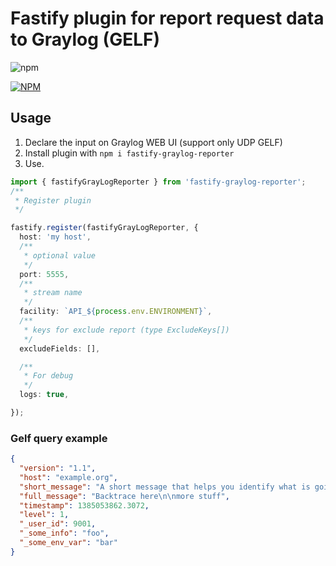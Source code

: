 # Fastify plugin for report request data to Graylog (GELF)

![npm](https://img.shields.io/npm/dw/fastify-graylog-reporter)

[![NPM](https://nodei.co/npm/fastify-graylog-reporter.png)](https://nodei.co/npm/fastify-graylog-reporter/)

## Usage

1. Declare the input on Graylog WEB UI (support only UDP GELF)
2. Install plugin with ```npm i fastify-graylog-reporter```
3. Use.

```typescript 
import { fastifyGrayLogReporter } from 'fastify-graylog-reporter';
/**
 * Register plugin
 */

fastify.register(fastifyGrayLogReporter, {
  host: 'my host',
  /**
   * optional value
   */
  port: 5555,
  /**
   * stream name
   */
  facility: `API_${process.env.ENVIRONMENT}`,
  /**
   * keys for exclude report (type ExcludeKeys[])
   */
  excludeFields: [],

  /**
   * For debug
   */
  logs: true,

});


```

### Gelf query example

```json
{
  "version": "1.1",
  "host": "example.org",
  "short_message": "A short message that helps you identify what is going on",
  "full_message": "Backtrace here\n\nmore stuff",
  "timestamp": 1385053862.3072,
  "level": 1,
  "_user_id": 9001,
  "_some_info": "foo",
  "_some_env_var": "bar"
}
```

 

